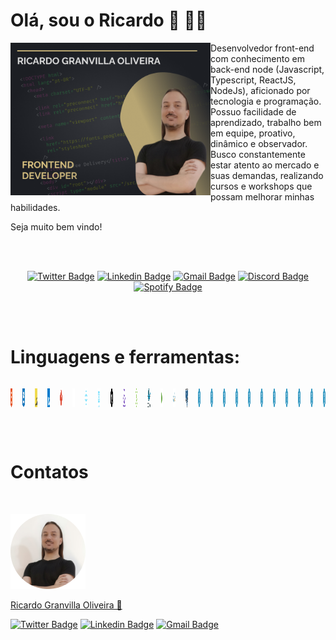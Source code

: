 # Olá, sou o Ricardo 👋 🧑‍💻

<img
  align="left"
  width="320"
  height="244"
  src="https://raw.githubusercontent.com/rgranvilla/rgranvilla/master/header-small-image-rgranvilla.png"
  alt=""
/>

<div align="right">

  <div align="left">
      
  Desenvolvedor front-end com conhecimento em back-end node (Javascript,
  Typescript, ReactJS, NodeJs), aficionado por tecnologia e programação. Possuo
  facilidade de aprendizado, trabalho bem em equipe, proativo, dinâmico e
  observador. Busco constantemente estar atento ao mercado e suas demandas,
  realizando cursos e workshops que possam melhorar minhas habilidades.

Seja muito bem vindo!

  </div>

<br>
<br>

  <div align='center'>

[![Twitter Badge](https://img.shields.io/badge/-Ricardo-1ca0f1?style=flat-square&labelColor=1ca0f1&logo=twitter&logoColor=white&link=https://twitter.com/rgranvilla)](https://twitter.com/rgranvilla)
[![Linkedin Badge](https://img.shields.io/badge/-Ricardo-blue?style=flat-square&logo=Linkedin&logoColor=white&link=https://www.linkedin.com/in/rgranvilla/)](https://www.linkedin.com/in/rgranvilla/)
[![Gmail Badge](https://img.shields.io/badge/-rgranvilla@gmail.com-c14438?style=flat-square&logo=Gmail&logoColor=white&link=mailto:rgranvilla@gmail.com)](mailto:rgranvilla@gmail.com)
[![Discord Badge](https://img.shields.io/badge/-Ricardo-5869E9?style=flat-square&logo=Discord&logoColor=white&link=http://discordapp.com/users/656568800912736257)](http://discordapp.com/users/656568800912736257)
[![Spotify Badge](https://img.shields.io/badge/-Ricardo-81b71a?style=flat-square&logo=Spotify&logoColor=white&link=https://open.spotify.com/user/12144101493?si=eb2a8bab7d7b421f)](https://open.spotify.com/user/12144101493?si=eb2a8bab7d7b421f)

  </div>
</div>

<br>
<br>

# Linguagens e ferramentas:

<div style="display: flex; gap: 16px; align-items: center, flex-flow: column wrap">

<img
  align="left"
  alt="Html5"
  title="Html5"
  height="30px"
  src="https://raw.githubusercontent.com/rgranvilla/rgranvilla/master/assets/html-1.svg"
/>

<img
  align="left"
  alt="CSS3"
  title="CSS3"
  height="30px"
  src="https://raw.githubusercontent.com/rgranvilla/rgranvilla/master/assets/css-3.svg"
/>

<img
  align="left"
  alt="Javascript"
  title="Javascript"
  height="30px"
  src="https://raw.githubusercontent.com/rgranvilla/rgranvilla/master/assets/logo-javascript.svg"
/>

<img
  align="left"
  alt="Typescript"
  title="Typescript"
  height="30px"
  src="https://raw.githubusercontent.com/rgranvilla/rgranvilla/master/assets/typescript.svg"
/>

<img
  align="left"
  alt="Git"
  title="Git"
  height="30px"
  src="https://raw.githubusercontent.com/rgranvilla/rgranvilla/master/assets/git-icon.svg"
/>

<img
  align="left"
  alt="Github"
  title="Github"
  height="30px"
  src="https://raw.githubusercontent.com/rgranvilla/rgranvilla/master/assets/github-icon-1.svg"
/>

<img
  align="left"
  alt="React JS"
  title="React JS"
  height="30px"
  src="https://raw.githubusercontent.com/rgranvilla/rgranvilla/master/assets/react-2.svg"
/>

<img
  align="left"
  alt="React Native"
  title="React Native"
  height="30px"
  src="https://raw.githubusercontent.com/rgranvilla/rgranvilla/master/assets/react-native-1.svg"
/>

<img
  align="left"
  alt="NextJS"
  title="NextJS"
  height="30px"
  src="https://raw.githubusercontent.com/rgranvilla/rgranvilla/master/assets/next-js.svg"
/>

<img
  align="left"
  alt="Redux"
  title="Redux"
  height="30px"
  src="https://raw.githubusercontent.com/rgranvilla/rgranvilla/master/assets/redux.svg"
/>

<img
  align="left"
  alt="NodeJS"
  title="NodeJS"
  height="30px"
  src="https://raw.githubusercontent.com/rgranvilla/rgranvilla/master/assets/nodejs-icon.svg"
/>

<img
  align="left"
  alt="Docker"
  title="Docker"
  height="30px"
  src="https://raw.githubusercontent.com/rgranvilla/rgranvilla/master/assets/docker.svg"
/>

<img
  align="left"
  alt="MongoDB"
  title="MongoDB"
  height="30px"
  src="https://raw.githubusercontent.com/rgranvilla/rgranvilla/master/assets/mongodb-icon-1.svg"
/>

<img
  align="left"
  alt="MySQL"
  title="MySQL"
  height="30px"
  src="https://raw.githubusercontent.com/rgranvilla/rgranvilla/master/assets/mysql-3.svg"
/>

<img
  align="left"
  alt="PostgreSQL"
  title="PostgreSQL"
  height="30px"
  src="https://raw.githubusercontent.com/rgranvilla/rgranvilla/master/assets/postgresql.svg"
/>

<img
  align="left"
  alt="Yarn"
  title="Yarn"
  height="30px"
  src="https://raw.githubusercontent.com/rgranvilla/rgranvilla/master/assets/yarn.svg"
/>

<img
  align="left"
  alt="Yarn"
  title="Yarn"
  height="30px"
  src="https://raw.githubusercontent.com/rgranvilla/rgranvilla/master/assets/yarn.svg"
/>

<img
  align="left"
  alt="Yarn"
  title="Yarn"
  height="30px"
  src="https://raw.githubusercontent.com/rgranvilla/rgranvilla/master/assets/yarn.svg"
/>

<img
  align="left"
  alt="Yarn"
  title="Yarn"
  height="30px"
  src="https://raw.githubusercontent.com/rgranvilla/rgranvilla/master/assets/yarn.svg"
/>

<img
  align="left"
  alt="Yarn"
  title="Yarn"
  height="30px"
  src="https://raw.githubusercontent.com/rgranvilla/rgranvilla/master/assets/yarn.svg"
/>

<img
  align="left"
  alt="Yarn"
  title="Yarn"
  height="30px"
  src="https://raw.githubusercontent.com/rgranvilla/rgranvilla/master/assets/yarn.svg"
/>

<img
  align="left"
  alt="Yarn"
  title="Yarn"
  height="30px"
  src="https://raw.githubusercontent.com/rgranvilla/rgranvilla/master/assets/yarn.svg"
/>

<img
  align="left"
  alt="Yarn"
  title="Yarn"
  height="30px"
  src="https://raw.githubusercontent.com/rgranvilla/rgranvilla/master/assets/yarn.svg"
/>

<img
  align="left"
  alt="Yarn"
  title="Yarn"
  height="30px"
  src="https://raw.githubusercontent.com/rgranvilla/rgranvilla/master/assets/yarn.svg"
/>

<img
  align="left"
  alt="Yarn"
  title="Yarn"
  height="30px"
  src="https://raw.githubusercontent.com/rgranvilla/rgranvilla/master/assets/yarn.svg"
/>

<img
  align="left"
  alt="Yarn"
  title="Yarn"
  height="30px"
  src="https://raw.githubusercontent.com/rgranvilla/rgranvilla/master/assets/yarn.svg"
/>

</div>

<br>
<br>

# Contatos

<p>&nbsp;</p>

<img
  src="https://raw.githubusercontent.com/rgranvilla/rgranvilla/master/author.png"
  alt=""
/>

<a href="https://github.com/rgranvilla">Ricardo Granvilla Oliveira 🚀</a>

[![Twitter Badge](https://img.shields.io/badge/-@rgranvilla-1ca0f1?style=flat-square&labelColor=1ca0f1&logo=twitter&logoColor=white&link=https://twitter.com/rgranvilla)](https://twitter.com/rgranvilla)
[![Linkedin Badge](https://img.shields.io/badge/-Ricardo-blue?style=flat-square&logo=Linkedin&logoColor=white&link=https://www.linkedin.com/in/rgranvilla/)](https://www.linkedin.com/in/rgranvilla/)
[![Gmail Badge](https://img.shields.io/badge/-rgranvilla@gmail.com-c14438?style=flat-square&logo=Gmail&logoColor=white&link=mailto:rgranvilla@gmail.com)](mailto:rgranvilla@gmail.com)

<p>&nbsp;</p>

